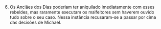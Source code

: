 ﻿6. Os Anciães dos Dias poderiam ter aniquilado imediatamente com esses rebeldes, mas raramente executam os malfeitores sem haverem ouvido tudo sobre o seu caso. Nessa instância recusaram-se a passar por cima das decisões de Michael.